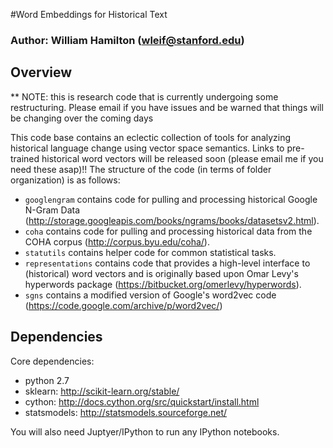 #Word Embeddings for Historical Text

### Author: William Hamilton (wleif@stanford.edu)

## Overview 

** NOTE: this is research code that is currently undergoing some restructuring. Please email if you have issues and be warned that things will be changing over the coming days

This code base contains an eclectic collection of tools for analyzing historical language change using vector space semantics.
Links to pre-trained historical word vectors will be released soon (please email me if you need these asap)!!
The structure of the code (in terms of folder organization) is as follows:

* `googlengram` contains code for pulling and processing historical Google N-Gram Data (http://storage.googleapis.com/books/ngrams/books/datasetsv2.html).
* `coha` contains code for pulling and processing historical data from the COHA corpus (http://corpus.byu.edu/coha/).
* `statutils` contains helper code for common statistical tasks.
* `representations` contains code that provides a high-level interface to (historical) word vectors and is originally based upon Omar Levy's hyperwords package (https://bitbucket.org/omerlevy/hyperwords).
* `sgns` contains a modified version of Google's word2vec code (https://code.google.com/archive/p/word2vec/)

<!--- * `notebooks` contains notebooks useful for replicating my published results-->

<!--- *See REPLICATION.md for detailed instructions on how to replicate specific published/submitted results.-->

## Dependencies

Core dependencies:
  * python 2.7
  * sklearn: http://scikit-learn.org/stable/
  * cython: http://docs.cython.org/src/quickstart/install.html
  * statsmodels: http://statsmodels.sourceforge.net/

You will also need Juptyer/IPython to run any IPython notebooks.
